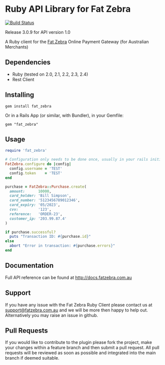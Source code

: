Ruby API Library for Fat Zebra
==============================

[![Build Status](https://travis-ci.org/fatzebra/Ruby-Library.svg?branch=master)](https://travis-ci.org/fatzebra/Ruby-Library)

Release 3.0.9  for API version 1.0

A Ruby client for the [Fat Zebra](https://www.fatzebra.com.au) Online Payment Gateway (for Australian Merchants)

Dependencies
------------

 * Ruby (tested on 2.0, 2.1, 2.2, 2.3, 2.4)
 * Rest Client

Installing
----------

    gem install fat_zebra

Or in a Rails App (or similar, with Bundler), in your Gemfile:

    gem "fat_zebra"

Usage
-----

```ruby
require 'fat_zebra'

# Configuration only needs to be done once, usually in your rails initializers
FatZebra.configure do |config|
  config.username = 'TEST'
  config.token    = 'TEST'
end

purchase = FatZebra::Purchase.create(
  amount:      10000,
  card_holder: 'Bill Simpson',
  card_number: '5123456789012346',
  card_expiry: '05/2023',
  cvv:         '123',
  reference:   'ORDER-23',
  customer_ip: '203.99.87.4'
)

if purchase.successful?
  puts "Transaction ID: #{purchase.id}"
else
  abort "Error in transaction: #{purchase.errors}"
end
```

Documentation
-------------

Full API reference can be found at http://docs.fatzebra.com.au

Support
-------
If you have any issue with the Fat Zebra Ruby Client please contact us at support@fatzebra.com.au and we will be more then happy to help out. Alternatively you may raise an issue in github.

Pull Requests
-------------
If you would like to contribute to the plugin please fork the project, make your changes within a feature branch and then submit a pull request. All pull requests will be reviewed as soon as possible and integrated into the main branch if deemed suitable.
